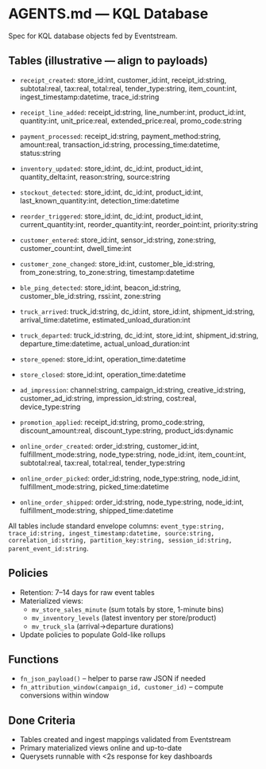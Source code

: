 # AGENTS.md — KQL Database

Spec for KQL database objects fed by Eventstream.

## Tables (illustrative — align to payloads)
- `receipt_created`: store_id:int, customer_id:int, receipt_id:string, subtotal:real, tax:real, total:real, tender_type:string, item_count:int, ingest_timestamp:datetime, trace_id:string
- `receipt_line_added`: receipt_id:string, line_number:int, product_id:int, quantity:int, unit_price:real, extended_price:real, promo_code:string
- `payment_processed`: receipt_id:string, payment_method:string, amount:real, transaction_id:string, processing_time:datetime, status:string
- `inventory_updated`: store_id:int, dc_id:int, product_id:int, quantity_delta:int, reason:string, source:string
- `stockout_detected`: store_id:int, dc_id:int, product_id:int, last_known_quantity:int, detection_time:datetime
- `reorder_triggered`: store_id:int, dc_id:int, product_id:int, current_quantity:int, reorder_quantity:int, reorder_point:int, priority:string
- `customer_entered`: store_id:int, sensor_id:string, zone:string, customer_count:int, dwell_time:int
- `customer_zone_changed`: store_id:int, customer_ble_id:string, from_zone:string, to_zone:string, timestamp:datetime
- `ble_ping_detected`: store_id:int, beacon_id:string, customer_ble_id:string, rssi:int, zone:string
- `truck_arrived`: truck_id:string, dc_id:int, store_id:int, shipment_id:string, arrival_time:datetime, estimated_unload_duration:int
- `truck_departed`: truck_id:string, dc_id:int, store_id:int, shipment_id:string, departure_time:datetime, actual_unload_duration:int
- `store_opened`: store_id:int, operation_time:datetime
- `store_closed`: store_id:int, operation_time:datetime
- `ad_impression`: channel:string, campaign_id:string, creative_id:string, customer_ad_id:string, impression_id:string, cost:real, device_type:string
- `promotion_applied`: receipt_id:string, promo_code:string, discount_amount:real, discount_type:string, product_ids:dynamic

- `online_order_created`: order_id:string, customer_id:int, fulfillment_mode:string, node_type:string, node_id:int, item_count:int, subtotal:real, tax:real, total:real, tender_type:string
- `online_order_picked`: order_id:string, node_type:string, node_id:int, fulfillment_mode:string, picked_time:datetime
- `online_order_shipped`: order_id:string, node_type:string, node_id:int, fulfillment_mode:string, shipped_time:datetime

All tables include standard envelope columns: `event_type:string, trace_id:string, ingest_timestamp:datetime, source:string, correlation_id:string, partition_key:string, session_id:string, parent_event_id:string`.

## Policies
- Retention: 7–14 days for raw event tables
- Materialized views:
  - `mv_store_sales_minute` (sum totals by store, 1-minute bins)
  - `mv_inventory_levels` (latest inventory per store/product)
  - `mv_truck_sla` (arrival→departure durations)
- Update policies to populate Gold-like rollups

## Functions
- `fn_json_payload()` – helper to parse raw JSON if needed
- `fn_attribution_window(campaign_id, customer_id)` – compute conversions within window

## Done Criteria
- Tables created and ingest mappings validated from Eventstream
- Primary materialized views online and up-to-date
- Querysets runnable with <2s response for key dashboards
